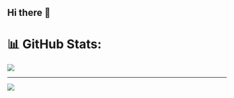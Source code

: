 ## Hi there 👋

<!--
**SayfullahSayeb/SayfullahSayeb** is a ✨ _special_ ✨ repository because its `README.md` (this file) appears on your GitHub profile.

Here are some ideas to get you started:

- 🔭 I’m currently working on ...
- 🌱 I’m currently learning ...
- 👯 I’m looking to collaborate on ...
- 🤔 I’m looking for help with ...
- 💬 Ask me about ...
- 📫 How to reach me: ...
- 😄 Pronouns: ...
- ⚡ Fun fact: ...
-->

# 📊 GitHub Stats:

![](https://github-readme-streak-stats.herokuapp.com/?user=ssayeb7&theme=dark&hide_border=false)<br/>

---
[![](https://visitcount.itsvg.in/api?id=ssayeb7&icon=0&color=0)](https://visitcount.itsvg.in)

<!-- Proudly created with GPRM ( https://gprm.itsvg.in ) -->
